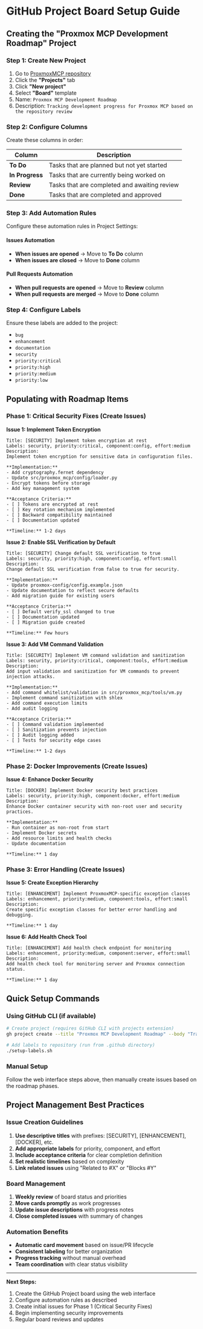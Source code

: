 # GitHub Project Board Setup Guide

## Creating the "Proxmox MCP Development Roadmap" Project

### Step 1: Create New Project
1. Go to [ProxmoxMCP repository](https://github.com/basher83/ProxmoxMCP)
2. Click the **"Projects"** tab
3. Click **"New project"**
4. Select **"Board"** template
5. Name: `Proxmox MCP Development Roadmap`
6. Description: `Tracking development progress for Proxmox MCP based on the repository review`

### Step 2: Configure Columns
Create these columns in order:

| Column | Description |
|--------|-------------|
| **To Do** | Tasks that are planned but not yet started |
| **In Progress** | Tasks that are currently being worked on |
| **Review** | Tasks that are completed and awaiting review |
| **Done** | Tasks that are completed and approved |

### Step 3: Add Automation Rules
Configure these automation rules in Project Settings:

#### Issues Automation
- **When issues are opened** → Move to **To Do** column
- **When issues are closed** → Move to **Done** column

#### Pull Requests Automation  
- **When pull requests are opened** → Move to **Review** column
- **When pull requests are merged** → Move to **Done** column

### Step 4: Configure Labels
Ensure these labels are added to the project:
- `bug`
- `enhancement`
- `documentation`
- `security`
- `priority:critical`
- `priority:high`
- `priority:medium`
- `priority:low`

## Populating with Roadmap Items

### Phase 1: Critical Security Fixes (Create Issues)

**Issue 1: Implement Token Encryption**
```
Title: [SECURITY] Implement token encryption at rest
Labels: security, priority:critical, component:config, effort:medium
Description:
Implement token encryption for sensitive data in configuration files.

**Implementation:**
- Add cryptography.fernet dependency
- Update src/proxmox_mcp/config/loader.py
- Encrypt tokens before storage
- Add key management system

**Acceptance Criteria:**
- [ ] Tokens are encrypted at rest
- [ ] Key rotation mechanism implemented
- [ ] Backward compatibility maintained
- [ ] Documentation updated

**Timeline:** 1-2 days
```

**Issue 2: Enable SSL Verification by Default**
```
Title: [SECURITY] Change default SSL verification to true
Labels: security, priority:high, component:config, effort:small
Description:
Change default SSL verification from false to true for security.

**Implementation:**
- Update proxmox-config/config.example.json
- Update documentation to reflect secure defaults
- Add migration guide for existing users

**Acceptance Criteria:**
- [ ] Default verify_ssl changed to true
- [ ] Documentation updated
- [ ] Migration guide created

**Timeline:** Few hours
```

**Issue 3: Add VM Command Validation**
```
Title: [SECURITY] Implement VM command validation and sanitization
Labels: security, priority:critical, component:tools, effort:medium
Description:
Add input validation and sanitization for VM commands to prevent injection attacks.

**Implementation:**
- Add command whitelist/validation in src/proxmox_mcp/tools/vm.py
- Implement command sanitization with shlex
- Add command execution limits
- Add audit logging

**Acceptance Criteria:**
- [ ] Command validation implemented
- [ ] Sanitization prevents injection
- [ ] Audit logging added
- [ ] Tests for security edge cases

**Timeline:** 1-2 days
```

### Phase 2: Docker Improvements (Create Issues)

**Issue 4: Enhance Docker Security**
```
Title: [DOCKER] Implement Docker security best practices
Labels: security, priority:high, component:docker, effort:medium
Description:
Enhance Docker container security with non-root user and security practices.

**Implementation:**
- Run container as non-root from start
- Implement Docker secrets
- Add resource limits and health checks
- Update documentation

**Timeline:** 1 day
```

### Phase 3: Error Handling (Create Issues)

**Issue 5: Create Exception Hierarchy**
```
Title: [ENHANCEMENT] Implement ProxmoxMCP-specific exception classes
Labels: enhancement, priority:medium, component:tools, effort:small
Description:
Create specific exception classes for better error handling and debugging.

**Timeline:** 1 day
```

**Issue 6: Add Health Check Tool**
```
Title: [ENHANCEMENT] Add health check endpoint for monitoring
Labels: enhancement, priority:medium, component:server, effort:small
Description:
Add health check tool for monitoring server and Proxmox connection status.

**Timeline:** 1 day
```

## Quick Setup Commands

### Using GitHub CLI (if available)
```bash
# Create project (requires GitHub CLI with projects extension)
gh project create --title "Proxmox MCP Development Roadmap" --body "Tracking development progress for Proxmox MCP"

# Add labels to repository (run from .github directory)
./setup-labels.sh
```

### Manual Setup
Follow the web interface steps above, then manually create issues based on the roadmap phases.

## Project Management Best Practices

### Issue Creation Guidelines
1. **Use descriptive titles** with prefixes: [SECURITY], [ENHANCEMENT], [DOCKER], etc.
2. **Add appropriate labels** for priority, component, and effort
3. **Include acceptance criteria** for clear completion definition
4. **Set realistic timelines** based on complexity
5. **Link related issues** using "Related to #X" or "Blocks #Y"

### Board Management
1. **Weekly review** of board status and priorities
2. **Move cards promptly** as work progresses
3. **Update issue descriptions** with progress notes
4. **Close completed issues** with summary of changes

### Automation Benefits
- **Automatic card movement** based on issue/PR lifecycle
- **Consistent labeling** for better organization
- **Progress tracking** without manual overhead
- **Team coordination** with clear status visibility

---

**Next Steps:**
1. Create the GitHub Project board using the web interface
2. Configure automation rules as described
3. Create initial issues for Phase 1 (Critical Security Fixes)
4. Begin implementing security improvements
5. Regular board reviews and updates

